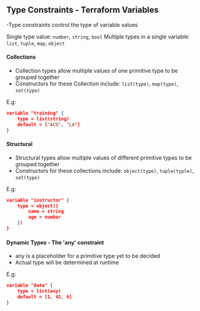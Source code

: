 ## Type Constraints - Terraform Variables

-Type constraints control the type of variable values

Single type value: `number`, `string`, `bool`
Multiple types in a single variable: `list`, `tuple`, `map`, `object`

#### Collections

- Collection types allow multiple values of one primitive type to be grouped together
- Constructors for these Collection include: `list(type)`, `map(type)`, `set(type)`

E.g:

```json
variable "training" {
	type = list(string)
	default = ["ACG", "LA"]
}
```

#### Structural
- Structural types allow multiple values of different primitive types to be grouped together
- Constructors for these collections include: `object(type)`, `tuple(typle)`, `set(type)`

E.g: 

```json
variable "instructor" {
	type = object({
		name = string
		age = number
	})
}
```

#### Dynamic Types - The 'any' constraint
- any is a placeholder for a primitive type yet to be decided
- Actual type will be determined at runtime

E.g:

```json
variable "data" {
	type = list(any)
	default = [1, 42, 6]
}
```